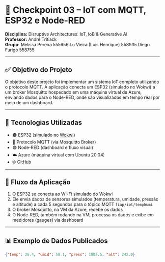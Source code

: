 # 📡 Checkpoint 03 – IoT com MQTT, ESP32 e Node-RED

**Disciplina:** Disruptive Architectures: IoT, IoB & Generative AI  
**Professor:** André Tritiack  
**Grupo:** Melissa Pereira 555656 Lu Vieira (Luis Henrique) 558935 Diego Furigo 558755

---

## ✅ Objetivo do Projeto

O objetivo deste projeto foi implementar um sistema IoT completo utilizando o protocolo MQTT. A aplicação conecta um ESP32 (simulado no Wokwi) a um broker Mosquitto hospedado em uma máquina virtual da Azure, enviando dados para o Node-RED, onde são visualizados em tempo real por meio de um dashboard.

---

## 🔧 Tecnologias Utilizadas

- 🟠 ESP32 (simulado no [Wokwi](https://wokwi.com))
- 🔵 Protocolo MQTT (via Mosquitto Broker)
- 🟣 Node-RED (dashboard e fluxo visual)
- ☁️ Azure (máquina virtual com Ubuntu 20.04)
- 🌐 GitHub

---

## 🔁 Fluxo da Aplicação

1. O ESP32 se conecta ao Wi-Fi simulado do Wokwi
2. Ele envia dados de sensores simulados (temperatura, umidade, pressão e altitude) a cada 5 segundos para o tópico MQTT `fiap/iot/temphumi`
3. O broker Mosquitto, na VM da Azure, recebe os dados
4. O Node-RED, também rodando na VM, processa os dados e exibe em medidores (gauges) via dashboard

---

## 📊 Exemplo de Dados Publicados

```json
{"temp": 26.4, "umid": 58.1, "press": 1002.5, "alt": 242.0}
